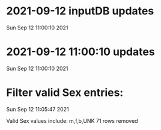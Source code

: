 
# 2021-09-12 inputDB updates 
 Sun Sep 12 11:00:10 2021 


# 2021-09-12 11:00:10 updates 
 Sun Sep 12 11:00:10 2021 


# Filter valid Sex entries: 
 Sun Sep 12 11:05:47 2021 

Valid Sex values include: m,f,b,UNK
 71 rows removed
